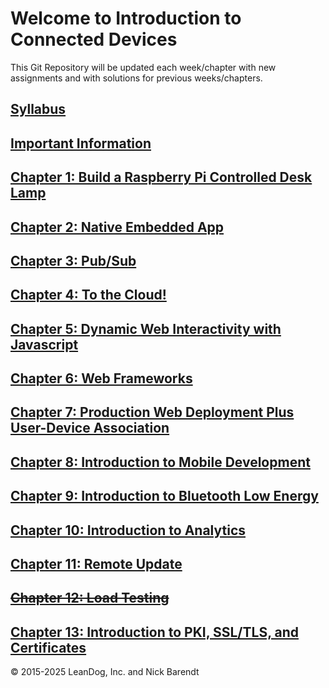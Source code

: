 # Welcome to Introduction to Connected Devices

This Git Repository will be updated each week/chapter with new assignments and with solutions for previous weeks/chapters.

## [Syllabus](syllabus.md)

## [Important Information](Courseware/01.0_Important_Front_Matter/README.md)

## [Chapter 1: Build a Raspberry Pi Controlled Desk Lamp](Courseware/01.md)

## [Chapter 2: Native Embedded App](Courseware/02.md)

## [Chapter 3:  Pub/Sub](Courseware/03.md)

## [Chapter 4: To the Cloud!](Courseware/04.md)

## [Chapter 5: Dynamic Web Interactivity with Javascript](Courseware/05.md)

## [Chapter 6: Web Frameworks](Courseware/06.md)

## [Chapter 7: Production Web Deployment Plus User-Device Association](Courseware/07.md)

## [Chapter 8: Introduction to Mobile Development](Courseware/08.md)

## [Chapter 9: Introduction to Bluetooth Low Energy](Courseware/09.md)

## [Chapter 10: Introduction to Analytics](Courseware/10.md)

## [Chapter 11: Remote Update](Courseware/11.md)

## ~~[Chapter 12: Load Testing](Courseware/12.md)~~

## [Chapter 13: Introduction to PKI, SSL/TLS, and Certificates](Courseware/13.md)

&copy; 2015-2025 LeanDog, Inc. and Nick Barendt
